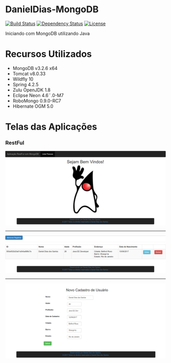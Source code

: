 # DanielDias-MongoDB

[![Build Status](https://travis-ci.org/Daniel-Dos/DanielDias-MongoDB.svg)](https://travis-ci.org/Daniel-Dos/DanielDias-MongoDB)
[![Dependency Status](https://www.versioneye.com/user/projects/592258c56bbbd600466a5035/badge.svg?style=flat-square)](https://www.versioneye.com/user/projects/592258c56bbbd600466a5035)
[![License](https://img.shields.io/badge/License-Apache%202.0-blue.svg)](https://github.com/Daniel-Dos/DanielDias-MongoDB/blob/master/LICENSE)

Iniciando com MongoDB utilizando Java 

# Recursos Utilizados

* MongoDB v3.2.6 x64
* Tomcat v8.0.33
* Wildfly 10
* Spring 4.2.5
* Zulu OpenJDK 1.8
* Eclipse Neon 4.6¨.0-M7
* RoboMongo 0.9.0-RC7
* Hibernate OGM 5.0

# Telas das Aplicações

### RestFul

![Tela Principal](imagens/RestFul/telaPrincipal "Tela Principal") 

------------------------------------------------------------
![Listagem](imagens/RestFul/listagem.png "Listagem") 

------------------------------------------------------------
![Cadastro](imagens/RestFul/cadastro.png "Cadastro") 